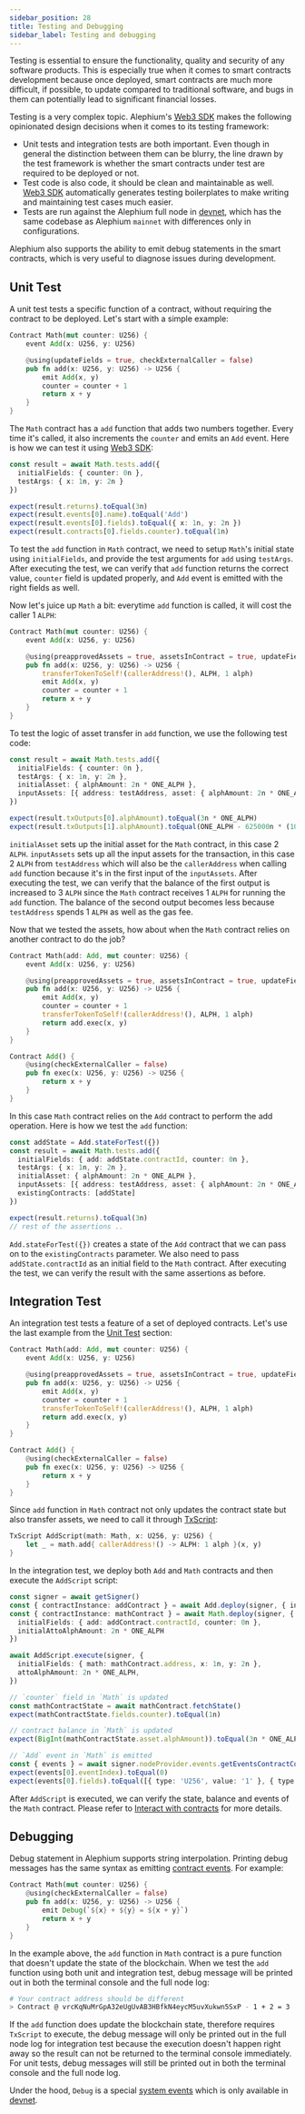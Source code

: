 ```yaml
---
sidebar_position: 28
title: Testing and Debugging
sidebar_label: Testing and debugging
---
```


Testing is essential to ensure the functionality, quality and security
of any software products. This is especially true when it comes to
smart contracts development because once deployed, smart contracts are
much more difficult, if possible, to update compared to traditional
software, and bugs in them can potentially lead to significant
financial losses.

Testing is a very complex topic. Alephium's [Web3
SDK](/dapps/alephium-web3) makes the following opinionated design
decisions when it comes to its testing framework:

- Unit tests and integration tests are both important. Even though in
  general the distinction between them can be blurry, the line drawn
  by the test framework is whether the smart contracts under test are
  required to be deployed or not.
- Test code is also code, it should be clean and maintainable as
  well. [Web3 SDK](/dapps/alephium-web3) automatically generates
  testing boilerplates to make writing and maintaining test cases much
  easier.
- Tests are run against the Alephium full node in
  [devnet](/full-node/devnet), which has the same codebase as
  Alephium `mainnet` with differences only in configurations.

Alephium also supports the ability to emit debug statements in the
smart contracts, which is very useful to diagnose issues during
development.

## Unit Test

A unit test tests a specific function of a contract, without requiring
the contract to be deployed. Let's start with a simple example:

```rust
Contract Math(mut counter: U256) {
    event Add(x: U256, y: U256)

    @using(updateFields = true, checkExternalCaller = false)
    pub fn add(x: U256, y: U256) -> U256 {
        emit Add(x, y)
        counter = counter + 1
        return x + y
    }
}
```

The `Math` contract has a `add` function that adds two numbers
together. Every time it's called, it also increments the `counter` and
emits an `Add` event. Here is how we can test it using [Web3
SDK](/dapps/alephium-web3):

```typescript
const result = await Math.tests.add({
  initialFields: { counter: 0n },
  testArgs: { x: 1n, y: 2n }
})

expect(result.returns).toEqual(3n)
expect(result.events[0].name).toEqual('Add')
expect(result.events[0].fields).toEqual({ x: 1n, y: 2n })
expect(result.contracts[0].fields.counter).toEqual(1n)
```

To test the `add` function in `Math` contract, we need to setup
`Math`'s initial state using `initialFields`, and provide the
test arguments for `add` using `testArgs`. After executing the test,
we can verify that `add` function returns the correct value, `counter`
field is updated properly, and `Add` event is emitted with the right
fields as well.

Now let's juice up `Math` a bit: everytime `add` function is called,
it will cost the caller 1 `ALPH`:

```rust
Contract Math(mut counter: U256) {
    event Add(x: U256, y: U256)

    @using(preapprovedAssets = true, assetsInContract = true, updateFields = true, checkExternalCaller = false)
    pub fn add(x: U256, y: U256) -> U256 {
        transferTokenToSelf!(callerAddress!(), ALPH, 1 alph)
        emit Add(x, y)
        counter = counter + 1
        return x + y
    }
}
```

To test the logic of asset transfer in `add` function, we use the
following test code:

```typescript
const result = await Math.tests.add({
  initialFields: { counter: 0n },
  testArgs: { x: 1n, y: 2n },
  initialAsset: { alphAmount: 2n * ONE_ALPH },
  inputAssets: [{ address: testAddress, asset: { alphAmount: 2n * ONE_ALPH } }]
})

expect(result.txOutputs[0].alphAmount).toEqual(3n * ONE_ALPH)
expect(result.txOutputs[1].alphAmount).toEqual(ONE_ALPH - 625000n * (10n ** 11n))
```
`initialAsset` sets up the initial asset for the `Math` contract, in this
case 2 `ALPH`. `inputAssets` sets up all the input assets for the
transaction, in this case 2 `ALPH` from `testAddress` which will also
be the `callerAddress` when calling `add` function because it's in the
first input of the `inputAssets`. After executing the test, we can
verify that the balance of the first output is increased to 3 `ALPH` since
the `Math` contract receives 1 `ALPH` for running the `add` function. The
balance of the second output becomes less because `testAddress` spends
1 `ALPH` as well as the gas fee.

Now that we tested the assets, how about when the `Math` contract
relies on another contract to do the job?

```rust
Contract Math(add: Add, mut counter: U256) {
    event Add(x: U256, y: U256)

    @using(preapprovedAssets = true, assetsInContract = true, updateFields = true, checkExternalCaller = false)
    pub fn add(x: U256, y: U256) -> U256 {
        emit Add(x, y)
        counter = counter + 1
        transferTokenToSelf!(callerAddress!(), ALPH, 1 alph)
        return add.exec(x, y)
    }
}

Contract Add() {
    @using(checkExternalCaller = false)
    pub fn exec(x: U256, y: U256) -> U256 {
        return x + y
    }
}
```
In this case `Math` contract relies on the `Add` contract to perform
the add operation. Here is how we test the `add` function:

```typescript
const addState = Add.stateForTest({})
const result = await Math.tests.add({
  initialFields: { add: addState.contractId, counter: 0n },
  testArgs: { x: 1n, y: 2n },
  initialAsset: { alphAmount: 2n * ONE_ALPH },
  inputAssets: [{ address: testAddress, asset: { alphAmount: 2n * ONE_ALPH } }],
  existingContracts: [addState]
})

expect(result.returns).toEqual(3n)
// rest of the assertions ..
```
`Add.stateForTest({})` creates a state of the `Add` contract that we
can pass on to the `existingContracts` parameter. We also need to pass
`addState.contractId` as an initial field to the `Math` contract. After
executing the test, we can verify the result with the same assertions
as before.

## Integration Test

An integration test tests a feature of a set of deployed
contracts. Let's use the last example from the [Unit Test](#unit-test)
section:

```rust
Contract Math(add: Add, mut counter: U256) {
    event Add(x: U256, y: U256)

    @using(preapprovedAssets = true, assetsInContract = true, updateFields = true, checkExternalCaller = false)
    pub fn add(x: U256, y: U256) -> U256 {
        emit Add(x, y)
        counter = counter + 1
        transferTokenToSelf!(callerAddress!(), ALPH, 1 alph)
        return add.exec(x, y)
    }
}

Contract Add() {
    @using(checkExternalCaller = false)
    pub fn exec(x: U256, y: U256) -> U256 {
        return x + y
    }
}
```
Since `add` function in `Math` contract not only updates the contract
state but also transfer assets, we need to call it through
[TxScript](/dapps/programming-model#txscript):

```rust
TxScript AddScript(math: Math, x: U256, y: U256) {
    let _ = math.add{ callerAddress!() -> ALPH: 1 alph }(x, y)
}
```
In the integration test, we deploy both `Add` and `Math` contracts and
then execute the `AddScript` script:

```typescript
const signer = await getSigner()
const { contractInstance: addContract } = await Add.deploy(signer, { initialFields: {} })
const { contractInstance: mathContract } = await Math.deploy(signer, {
  initialFields: { add: addContract.contractId, counter: 0n },
  initialAttoAlphAmount: 2n * ONE_ALPH
})

await AddScript.execute(signer, {
  initialFields: { math: mathContract.address, x: 1n, y: 2n },
  attoAlphAmount: 2n * ONE_ALPH,
})

// `counter` field in `Math` is updated
const mathContractState = await mathContract.fetchState()
expect(mathContractState.fields.counter).toEqual(1n)

// contract balance in `Math` is updated
expect(BigInt(mathContractState.asset.alphAmount)).toEqual(3n * ONE_ALPH)

// `Add` event in `Math` is emitted
const { events } = await signer.nodeProvider.events.getEventsContractContractaddress(mathContract.address, { start: 0 })
expect(events[0].eventIndex).toEqual(0)
expect(events[0].fields).toEqual([{ type: 'U256', value: '1' }, { type: 'U256', value: '2' }])
```

After `AddScript` is executed, we can verify the state, balance and
events of the `Math` contract. Please refer to [Interact with
contracts](/dapps/interact-with-contracts) for more details.

## Debugging

Debug statement in Alephium supports string interpolation. Printing
debug messages has the same syntax as emitting [contract
events](/dapps/events#contract-events). For example:

```rust
Contract Math(mut counter: U256) {
    @using(checkExternalCaller = false)
    pub fn add(x: U256, y: U256) -> U256 {
        emit Debug(`${x} + ${y} = ${x + y}`)
        return x + y
    }
}
```
In the example above, the `add` function in `Math` contract is a pure
function that doesn't update the state of the blockchain. When we test
the `add` function using both unit and integration test, debug message
will be printed out in both the terminal console and the full node log:

```bash
# Your contract address should be different
> Contract @ vrcKqNuMrGpA32eUgUvAB3HBfkN4eycM5uvXukwn5SxP - 1 + 2 = 3
```

If the `add` function does update the blockchain state, therefore
requires `TxScript` to execute, the debug message will only be
printed out in the full node log for integration test because the
execution doesn't happen right away so the result can not be returned
to the terminal console immediately. For unit tests, debug messages
will still be printed out in both the terminal console and the full
node log.

Under the hood, `Debug` is a special [system
events](/dapps/events#system-events) which is only available in
[devnet](/full-node/devnet).
